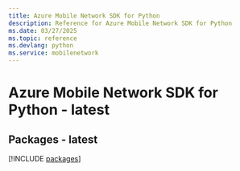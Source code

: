 ```yaml
---
title: Azure Mobile Network SDK for Python
description: Reference for Azure Mobile Network SDK for Python
ms.date: 03/27/2025
ms.topic: reference
ms.devlang: python
ms.service: mobilenetwork
---
```

# Azure Mobile Network SDK for Python - latest
## Packages - latest
[!INCLUDE [packages](mobile-network-index.md)]